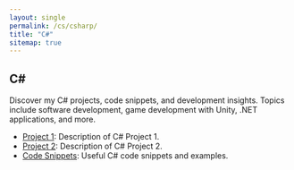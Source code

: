 ```yaml
---
layout: single
permalink: /cs/csharp/
title: "C#"
sitemap: true
---
```


## C\#

Discover my C# projects, code snippets, and development insights. Topics include software development, game development with Unity, .NET applications, and more.

- [Project 1](#): Description of C# Project 1.
- [Project 2](#): Description of C# Project 2.
- [Code Snippets](#): Useful C# code snippets and examples.

